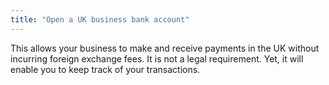 ```yaml
---
title: "Open a UK business bank account"
---
```

This allows your business to make and receive payments in the UK without incurring foreign exchange fees. It is not a legal requirement. Yet, it will enable you to keep track of your transactions.
